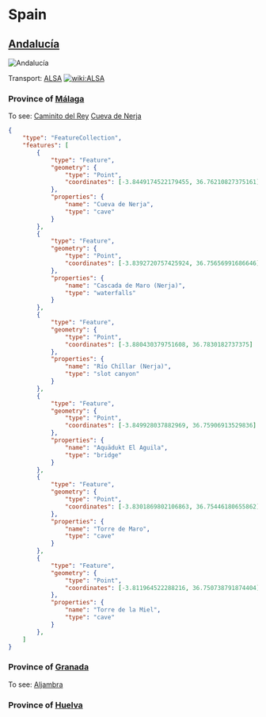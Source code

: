 # Spain

## [Andalucía](https://en.wikipedia.org/wiki/Andalusia)

![Andalucía](https://upload.wikimedia.org/wikipedia/commons/2/20/Flag_of_Andaluc%C3%ADa.svg)

Transport:
[ALSA](https://www.alsa.com/en/web/bus/home) [![wiki:ALSA](https://img.shields.io/badge/ALSA-gray.svg?logo=Wikipedia)](https://en.wikipedia.org/wiki/Alsa_(bus_company))

### Province of [Málaga](https://en.wikipedia.org/wiki/M%C3%A1laga)

To see:
[Caminito del Rey](https://en.wikipedia.org/wiki/Caminito_del_Rey)
[Cueva de Nerja](https://en.wikipedia.org/wiki/Caves_of_Nerja)

```geojson
{
    "type": "FeatureCollection",
    "features": [
        {
            "type": "Feature",
            "geometry": {
                "type": "Point",
                "coordinates": [-3.8449174522179455, 36.76210827375161]
            },
            "properties": {
                "name": "Cueva de Nerja",
                "type": "cave"
            }
        },
        {
            "type": "Feature",
            "geometry": {
                "type": "Point",
                "coordinates": [-3.8392720757425924, 36.75656991686646]
            },
            "properties": {
                "name": "Cascada de Maro (Nerja)",
                "type": "waterfalls"
            }
        },
        {
            "type": "Feature",
            "geometry": {
                "type": "Point",
                "coordinates": [-3.880430379751608, 36.7830182737375]
            },
            "properties": {
                "name": "Río Chíllar (Nerja)",
                "type": "slot canyon"
            }
        },
        {
            "type": "Feature",
            "geometry": {
                "type": "Point",
                "coordinates": [-3.849928037882969, 36.75906913529836]
            },
            "properties": {
                "name": "Aquädukt El Aguila",
                "type": "bridge"
            }
        },
        {
            "type": "Feature",
            "geometry": {
                "type": "Point",
                "coordinates": [-3.8301869802106863, 36.75446180655862]
            },
            "properties": {
                "name": "Torre de Maro",
                "type": "cave"
            }
        },
        {
            "type": "Feature",
            "geometry": {
                "type": "Point",
                "coordinates": [-3.811964522288216, 36.750738791874404]
            },
            "properties": {
                "name": "Torre de la Miel",
                "type": "cave"
            }
        },
    ]
}
```

### Province of [Granada](https://en.wikipedia.org/wiki/Granada)

To see:
[Aljambra](https://en.wikipedia.org/wiki/Alhambra)

### Province of [Huelva](https://en.wikipedia.org/wiki/Huelva)

